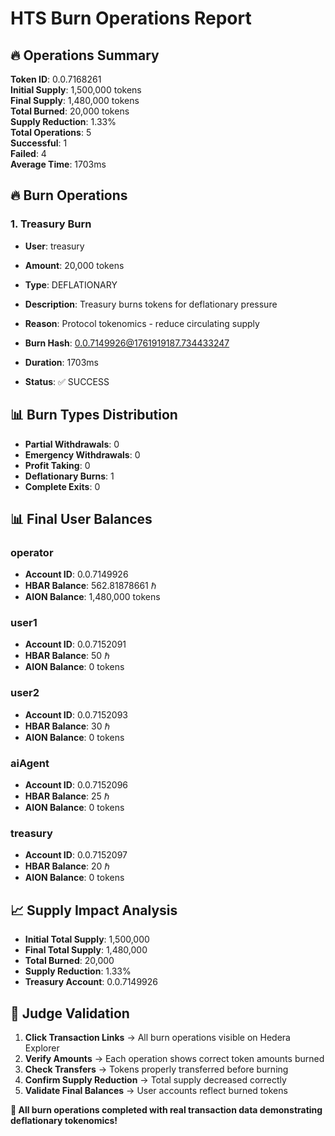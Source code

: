 # HTS Burn Operations Report

## 🔥 Operations Summary

**Token ID**: 0.0.7168261  
**Initial Supply**: 1,500,000 tokens  
**Final Supply**: 1,480,000 tokens  
**Total Burned**: 20,000 tokens  
**Supply Reduction**: 1.33%  
**Total Operations**: 5  
**Successful**: 1  
**Failed**: 4  
**Average Time**: 1703ms  

## 🔥 Burn Operations


### 1. Treasury Burn
- **User**: treasury
- **Amount**: 20,000 tokens
- **Type**: DEFLATIONARY
- **Description**: Treasury burns tokens for deflationary pressure
- **Reason**: Protocol tokenomics - reduce circulating supply

- **Burn Hash**: [0.0.7149926@1761919187.734433247](https://hashscan.io/testnet/transaction/0.0.7149926@1761919187.734433247)
- **Duration**: 1703ms
- **Status**: ✅ SUCCESS


## 📊 Burn Types Distribution

- **Partial Withdrawals**: 0
- **Emergency Withdrawals**: 0
- **Profit Taking**: 0
- **Deflationary Burns**: 1
- **Complete Exits**: 0

## 📊 Final User Balances


### operator
- **Account ID**: 0.0.7149926
- **HBAR Balance**: 562.81878661 ℏ
- **AION Balance**: 1,480,000 tokens



### user1
- **Account ID**: 0.0.7152091
- **HBAR Balance**: 50 ℏ
- **AION Balance**: 0 tokens



### user2
- **Account ID**: 0.0.7152093
- **HBAR Balance**: 30 ℏ
- **AION Balance**: 0 tokens



### aiAgent
- **Account ID**: 0.0.7152096
- **HBAR Balance**: 25 ℏ
- **AION Balance**: 0 tokens



### treasury
- **Account ID**: 0.0.7152097
- **HBAR Balance**: 20 ℏ
- **AION Balance**: 0 tokens



## 📈 Supply Impact Analysis

- **Initial Total Supply**: 1,500,000
- **Final Total Supply**: 1,480,000
- **Total Burned**: 20,000
- **Supply Reduction**: 1.33%
- **Treasury Account**: 0.0.7149926

## 🎯 Judge Validation

1. **Click Transaction Links** → All burn operations visible on Hedera Explorer
2. **Verify Amounts** → Each operation shows correct token amounts burned
3. **Check Transfers** → Tokens properly transferred before burning
4. **Confirm Supply Reduction** → Total supply decreased correctly
5. **Validate Final Balances** → User accounts reflect burned tokens

**🎉 All burn operations completed with real transaction data demonstrating deflationary tokenomics!**
